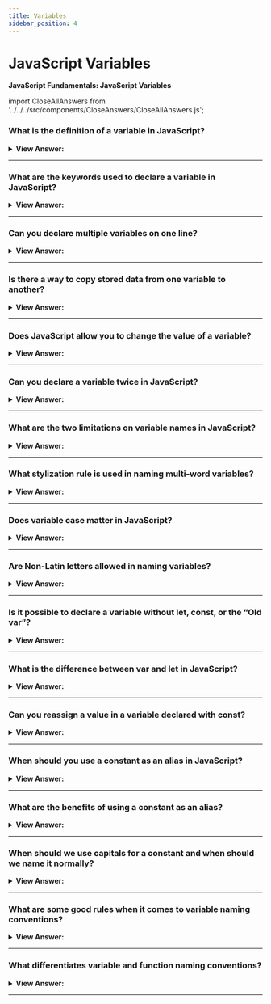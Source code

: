 ```yaml
---
title: Variables
sidebar_position: 4
---
```


# JavaScript Variables

**JavaScript Fundamentals: JavaScript Variables**

<head>
  <title>JavaScript Variables - JavaScript Frontend Interview Questions & Answers</title>
  <meta charSet="utf-8" />
</head>

import CloseAllAnswers from '../../../src/components/CloseAnswers/CloseAllAnswers.js';

<CloseAllAnswers />

### What is the definition of a variable in JavaScript?

<details>
  <summary><strong>View Answer:</strong></summary>
  <div>
  <div><strong>Interview Response:</strong> A variable is a “named storage” for data. We can use variables to store values, visitor information, and other data.</div>
  </div>
</details>

---

### What are the keywords used to declare a variable in JavaScript?

<details>
  <summary><strong>View Answer:</strong></summary>
  <div>
  <div><strong>Interview Response:</strong> The keywords used to declare a variable include let, const, and var variables.</div><br />
  <div><strong>Technical Response:</strong> There are three variable declaration keywords used in JavaScript. They include let, const, and var variables. In modern JavaScript, development let and const are recommended to optimize your application.
  </div>
  </div>
</details>

---

### Can you declare multiple variables on one line?

<details>
  <summary><strong>View Answer:</strong></summary>
  <div>
  <div><strong>Interview Response:</strong> Yes, but it is not recommended, for the sake of readability and consistency.</div><br />
  <div><strong className="codeExample">Code Example:</strong><br /><br />

  <div></div>

```js
// Example: one-line

let user = 'John',
  age = 25,
  message = 'Hello';

// The multiline variant is a bit longer, but easier to read:

let user = 'John';

let age = 25;

let message = 'Hello';
```

  </div>
  </div>
</details>

---

### Is there a way to copy stored data from one variable to another?

<details>
  <summary><strong>View Answer:</strong></summary>
  <div>
  <div><strong>Interview Response:</strong> Yes, declare two variables and copy data from one into the other. Better known as copy by reference.</div><br />
  <div><strong className="codeExample">Code Example:</strong><br /><br />

  <div></div>

```js
let hello = 'Hello JavaScript!';

let message;

// copy 'Hello world' from hello into the message

message = hello;

// now two variables hold the same data

alert(hello); // Hello world!
alert(message); // Hello world!
```

  </div>
  </div>
</details>

---

### Does JavaScript allow you to change the value of a variable?

<details>
  <summary><strong>View Answer:</strong></summary>
  <div>
  <div><strong>Interview Response:</strong> Yes, by declaring the variable equals the new value. A declaration of a const on a variable does not have this capability, because it is a constant value.</div>
  </div><br />
  <div><strong className="codeExample">Code Example:</strong><br /><br />

  <div></div>

```js
let message;

message = 'Hello!';

message = 'World!'; // value changed
console.log(message); // returns 'World!'
```

  </div>
</details>

---

### Can you declare a variable twice in JavaScript?

<details>
  <summary><strong>View Answer:</strong></summary>
  <div>
  <div><strong>Interview Response:</strong> No, it will result in a syntax error.</div>
  </div><br />
  <div><strong className="codeExample">Code Example:</strong><br /><br />

  <div></div>

```js
let message = 'This';

// repeated 'let' leads to an error

let message = 'That'; // SyntaxError: 'message' has already been declared
```

  </div>
</details>

---

### What are the two limitations on variable names in JavaScript?

<details>
  <summary><strong>View Answer:</strong></summary>
  <div>
  <div><strong>Interview Response:</strong> The variable must contain only letters, digits, dollar signs, or an underscore. The first character must not be a digit.</div><br />
  <div><strong>Technical Response:</strong> There are two limitations on variable names in JavaScript. The name must contain only letters, digits, or the symbols $ and _. The first character must not be a digit.
  </div><br />
  <div><strong className="codeExample">Examples of valid names:</strong><br /><br />

  <div></div>

```js
let userName;

let test123;
```

<strong className="codeExample">These names are also valid, but not recommended in the format below:</strong><br /><br />

  <div></div>

```js
let $ = 1; // declared a variable with the name "$"
let _ = 2; // and now a variable with the name "_"
alert($ + _); // 3
```

  </div>
  </div>
</details>

---

### What stylization rule is used in naming multi-word variables?

<details>
  <summary><strong>View Answer:</strong></summary>
  <div>
  <div><strong>Interview Response:</strong>  When the name contains multiple words, camelCase is commonly used.</div><br />
  <div><strong className="codeExample">Code Example:</strong><br /><br />

  <div></div>

```js
let myUserName;
```

  </div>
  </div>
</details>

---

### Does variable case matter in JavaScript?

<details>
  <summary><strong>View Answer:</strong></summary>
  <div>
  <div><strong>Interview Response:</strong>  Yes, variables named myUser and myuser are two different variables, because variables in JavaScript are case-sensitive.</div><br />
  <div><strong className="codeExample">Code Example:</strong><br /><br />

  <div></div>

```js
let myUserName;
```

  </div>
  </div>
</details>

---

### Are Non-Latin letters allowed in naming variables?

<details>
  <summary><strong>View Answer:</strong></summary>
  <div>
  <div><strong>Interview Response:</strong> Yes, but it is not recommended.</div><br />
  <div><strong>Technical Response:</strong> Yes, it is possible to use any language, including Cyrillic letters or even hieroglyphs, but it is not recommended.
  </div><br />
  <div><strong className="codeExample">Code Example:</strong> Technically, this can be achieved, but it is not recommended.<br /><br />

  <div></div>

```js
let имя = '...';

let 我 = '...';
```

  </div>
  </div>
</details>

---

### Is it possible to declare a variable without let, const, or the “Old var”?

<details>
  <summary><strong>View Answer:</strong></summary>
  <div>
  <div><strong>Interview Response:</strong> Yes, it is possible outside of strict mode, but it is not recommended. It may be found in older applications.</div><br />
  <div><strong className="codeExample">Code Example:</strong> Technically, this can be achieved, but it is not recommended in modern JavaScript.<br /><br />

  <div></div>

```js
// note: no "use strict" in this example

num = 5; // the variable "num" is created if it didn't exist
alert(num); // 5
```

  </div>
  </div>
</details>

---

### What is the difference between var and let in JavaScript?

<details>
  <summary><strong>View Answer:</strong></summary>
  <div>
  <div><strong>Interview Response:</strong> The difference is that var is function scoped and let is block scoped. If it is used outside of a function, it is considered a global variable.</div><br />
  <div><strong>Technical Response:</strong> JavaScript var and let are both used for variable declaration, but the difference between them is that var is function scoped and let is block scoped. It can be said that a variable declared with var is defined throughout the program as compared to let.
  </div>
  </div>
</details>

---

### Can you reassign a value in a variable declared with const?

<details>
  <summary><strong>View Answer:</strong></summary>
  <div>
  <div><strong>Interview Response:</strong> No, it will result in a syntax error because constants cannot be reassigned.</div><br />
  <div><strong className="codeExample">Code Example:</strong><br /><br />

  <div></div>

```js
const myBirthday = '18.04.1982';

myBirthday = '01.01.2001'; // error, can't reassign the constant!
```

  </div>
  </div>
</details>

---

### When should you use a constant as an alias in JavaScript?

<details>
  <summary><strong>View Answer:</strong></summary>
  <div>
  <div><strong>Interview Response:</strong> Aliases should be used for constant variable values that are hard to remember. They should use capital letters and underscores.</div><br />
  <div><strong className="codeExample">Code Example:</strong> Hexadecimal Colors<br /><br />

  <div></div>

```js
const COLOR_RED = '#F00';

const COLOR_GREEN = '#0F0';

const COLOR_BLUE = '#00F';

const COLOR_ORANGE = '#FF7F00';

// ...when we need to pick a color

let color = COLOR_ORANGE;

alert(color); // #FF7F00
```

  </div>
  </div>
</details>

---

### What are the benefits of using a constant as an alias?

<details>
  <summary><strong>View Answer:</strong></summary>
  <div>
  <div><strong>Interview Response:</strong> Aliases are easy to remember than numeric identifiers, like hexadecimal numbers.</div>
  </div>
</details>

---

### When should we use capitals for a constant and when should we name it normally?

<details>
  <summary><strong>View Answer:</strong></summary>
  <div>
  <div><strong>Interview Response:</strong> Capital-named constants are only used as aliases for “hard-coded” values.</div><br />
  <div><strong>Technical Response:</strong> When constants that are known before execution (like a hexadecimal value for red) and some constants are calculated in run-time, during the execution, but do not change after their initial assignment. In other words, capital-named constants are only used as aliases for “hard-coded” values.
  </div>
  </div>
</details>

---

### What are some good rules when it comes to variable naming conventions?

<details>
  <summary><strong>View Answer:</strong></summary>
  <div>
  <div><strong>Interview Response:</strong> Capital-named constants are only used as aliases for “hard-coded” values.</div><br />
  <div><strong>Technical Response:</strong><br /><br />
  Some good-to-follow rules are: <br /><br />
    <ol>
      <li>Use human-readable names like userName or shoppingCart.</li>
      <li>Stay away from abbreviations or short names like a, b, c, unless you know what you are doing (Ninja Coder – not a good way to write code).</li>
      <li>Make names maximally descriptive and concise. Examples of bad names are data and value. Such names say nothing. It is only okay to use them if the context of the code makes it exceptionally obvious which data or value the variable is referencing.</li>
      <li>Agree on terms within your team. If a site visitor is called a “user” then we should name related variables currentUser or newUser instead of currentVisitor or newManInTown.</li>
      <li>A variable name is always camelCase and should begin with a noun to differentiate variables from functions, which normally should begin with a verb.</li>
      </ol>
  </div>
  </div>
</details>

---

### What differentiates variable and function naming conventions?

<details>
  <summary><strong>View Answer:</strong></summary>
  <div>
  <div><strong>Interview Response:</strong> A variable name is always camelCase and should begin with a noun to differentiate variables from functions, which normally should begin with a verb.</div>
  </div>
</details>

---
